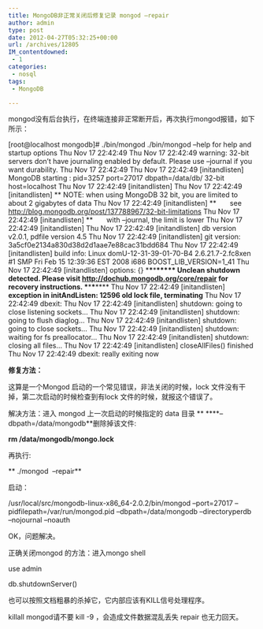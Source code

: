 ```yaml
---
title: MongoDB非正常关闭后修复记录 mongod –repair
author: admin
type: post
date: 2012-04-27T05:32:25+00:00
url: /archives/12805
IM_contentdowned:
 - 1
categories:
 - nosql
tags:
 - MongoDB

---
```

mongod没有后台执行，在终端连接非正常断开后，再次执行mongod报错，如下所示：

[root@localhost mongodb]# ./bin/mongod
./bin/mongod –help for help and startup options
Thu Nov 17 22:42:49
Thu Nov 17 22:42:49 warning: 32-bit servers don’t have journaling enabled by default. Please use –journal if you want durability.
Thu Nov 17 22:42:49
Thu Nov 17 22:42:49 [initandlisten] MongoDB starting : pid=3257 port=27017 dbpath=/data/db/ 32-bit host=localhost
Thu Nov 17 22:42:49 [initandlisten]
Thu Nov 17 22:42:49 [initandlisten] ** NOTE: when using MongoDB 32 bit, you are limited to about 2 gigabytes of data
Thu Nov 17 22:42:49 [initandlisten] **       see http://blog.mongodb.org/post/137788967/32-bit-limitations
Thu Nov 17 22:42:49 [initandlisten] **       with –journal, the limit is lower
Thu Nov 17 22:42:49 [initandlisten]
Thu Nov 17 22:42:49 [initandlisten] db version v2.0.1, pdfile version 4.5
Thu Nov 17 22:42:49 [initandlisten] git version: 3a5cf0e2134a830d38d2d1aae7e88cac31bdd684
Thu Nov 17 22:42:49 [initandlisten] build info: Linux domU-12-31-39-01-70-B4 2.6.21.7-2.fc8xen #1 SMP Fri Feb 15 12:39:36 EST 2008 i686 BOOST\_LIB\_VERSION=1_41
Thu Nov 17 22:42:49 [initandlisten] options: {}
\***\***\***\*****
Unclean shutdown detected.
Please visit http://dochub.mongodb.org/core/repair for recovery instructions.
\***\***\***\****
Thu Nov 17 22:42:49 [initandlisten] **exception in initAndListen: 12596 old lock file, terminating**
Thu Nov 17 22:42:49 dbexit:
Thu Nov 17 22:42:49 [initandlisten] shutdown: going to close listening sockets…
Thu Nov 17 22:42:49 [initandlisten] shutdown: going to flush diaglog…
Thu Nov 17 22:42:49 [initandlisten] shutdown: going to close sockets…
Thu Nov 17 22:42:49 [initandlisten] shutdown: waiting for fs preallocator…
Thu Nov 17 22:42:49 [initandlisten] shutdown: closing all files…
Thu Nov 17 22:42:49 [initandlisten] closeAllFiles() finished
Thu Nov 17 22:42:49 dbexit: really exiting now



**修复方法：**

这算是一个Mongod 启动的一个常见错误，非法关闭的时候，lock 文件没有干掉，第二次启动的时候检查到有lock 文件的时候，就报这个错误了。

解决方法：进入 mongod 上一次启动的时候指定的 data 目录 ** ****–dbpath=/data/mongodb**删除掉该文件:

**rm /data/mongodb/mongo.lock**

再执行:

** ./mongod  –repair**

启动：

/usr/local/src/mongodb-linux-x86_64-2.0.2/bin/mongod –port=27017 –pidfilepath=/var/run/mongod.pid –dbpath=/data/mongodb –directoryperdb –nojournal –noauth

OK，问题解决。

正确关闭mongod 的方法：进入mongo shell

use admin

db.shutdownServer()

也可以按照文档粗暴的杀掉它，它内部应该有KILL信号处理程序。

killall mongod请不要 kill -9 ，会造成文件数据混乱丢失 repair 也无力回天。